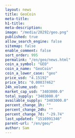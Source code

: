 ```yaml
---
layout: news
title: GeoCoin
meta-title: 
h1-title: 
meta-description: 
image: "/media/20292/geo.png"
published: true
allow_search_engine: false
sitemap: false
enable_comment: false
sort_order: 995
permalink: "/en/geo/news.html"
coin_a_symbol: "GEO"
coin_a_name: "GeoCoin"
coin_a_lower_case: "geo"
price_usd: "4.15192"
price_btc: "0.00037462"
24h_volume_usd: ""
market_cap_usd: "3403000.0"
total_supply: "3403000.0"
available_supply: "3403000.0"
percent_change_1h: ""
percent_change_24h: ""
percent_change_7d: "-29.74"
last_updated: "1516991346"
parent-url: "/en/geo/"
author: Sam
---
```


